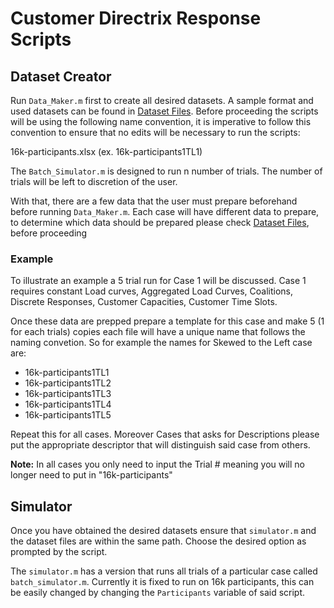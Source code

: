 # Customer Directrix Response Scripts

## Dataset Creator
Run `Data_Maker.m` first to create all desired datasets. A sample format and used datasets can be found in [Dataset Files](https://github.com/MonsiBoy/Customer-Directrix-Response/tree/main/Dataset%20Files). Before proceeding the scripts will be using the following name convention, it is imperative to follow this convention to ensure that no edits will be necessary to run the scripts:

16k-participants<case number><test><trial>.xlsx
(ex. 16k-participants1TL1)

The `Batch_Simulator.m` is designed to run n number of trials. The number of trials will be left to discretion of the user. 

With that, there are a few data that the user must prepare beforehand before running `Data_Maker.m`. Each case will have different data to prepare, to determine which data should be prepared please check [Dataset Files](https://github.com/MonsiBoy/Customer-Directrix-Response/tree/main/Dataset%20Files), before proceeding

### Example
To illustrate an example a 5 trial run for Case 1 will be discussed. Case 1 requires constant Load curves, Aggregated Load Curves, Coalitions, Discrete Responses, Customer Capacities, Customer Time Slots. 

Once these data are prepped prepare a template for this case and make 5 (1 for each trials) copies each file will have a unique name that follows the naming convetion. So for example the names for Skewed to the Left case  are:

- 16k-participants1TL1
- 16k-participants1TL2
- 16k-participants1TL3
- 16k-participants1TL4
- 16k-participants1TL5

Repeat this for all cases. Moreover Cases that asks for Descriptions please put the appropriate descriptor that will distinguish said case from others.

**Note:**
In all cases you only need to input the Trial # meaning you will no longer need to put in "16k-participants<case><case type>"

## Simulator

Once you have obtained the desired datasets ensure that `simulator.m` and the dataset files are within the same path. Choose the desired option as prompted by the script. 

The `simulator.m` has a version that runs all trials of a particular case called `batch_simulator.m`. Currently it is fixed to run on 16k participants, this can be easily changed by changing the `Participants` variable of said script.
